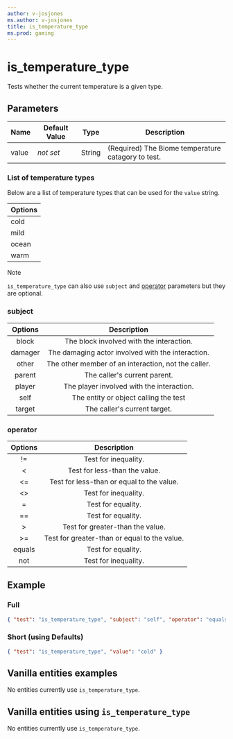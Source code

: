 ```yaml
---
author: v-josjones
ms.author: v-josjones
title: is_temperature_type
ms.prod: gaming
---
```


# is_temperature_type

Tests whether the current temperature is a given type.

## Parameters

|Name |Default Value  |Type  |Description  |
|---------|---------|---------|---------|
|value |*not set* |String |(Required) The Biome temperature catagory to test. |

### List of temperature types

Below are a list of temperature types that can be used for the `value` string.

Options|
|:-----------|
| cold|
| mild|
| ocean|
| warm|

>[!Note]
>`is_temperature_type` can also use `subject` and [operator](../Definitions/NestedTables/operator.md) parameters but they are optional.

### subject

| Options| Description |
|:-----------:|:-----------:|
| block| The block involved with the interaction. |
| damager| The damaging actor involved with the interaction. |
| other| The other member of an interaction, not the caller. |
| parent| The caller's current parent. |
| player| The player involved with the interaction. |
| self| The entity or object calling the test |
| target| The caller's current target. |

### operator

| Options| Description |
|:-----------:|:-----------:|
| !=| Test for inequality. |
| <| Test for less-than the value. |
| <=| Test for less-than or equal to the value. |
| <>| Test for inequality. |
| =| Test for equality. |
| ==| Test for equality. |
| >| Test for greater-than the value. |
| >=| Test for greater-than or equal to the value. |
| equals| Test for equality. |
| not| Test for inequality. |

## Example

### Full

```json
{ "test": "is_temperature_type", "subject": "self", "operator": "equals", "value": "cold" }
```

### Short (using Defaults)

```json
{ "test": "is_temperature_type", "value": "cold" }
```

## Vanilla entities examples

No entities currently use `is_temperature_type`.

## Vanilla entities using `is_temperature_type`

No entities currently use `is_temperature_type`.
